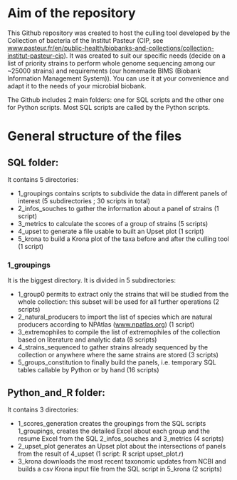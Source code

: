 # Aim of the repository 
This Github repository was created to host the culling tool developed by the Collection of bacteria of the Institut Pasteur (CIP, see www.pasteur.fr/en/public-health/biobanks-and-collections/collection-institut-pasteur-cip). It was created to suit our specific needs (decide on a list of priority strains to perform whole genome sequencing among our ~25000 strains) and requirements (our homemade BIMS (Biobank Information Management System)). You can use it at your convenience and adapt it to the needs of your microbial biobank.

The Github includes 2 main folders: one for SQL scripts and the other one for Python scripts. Most SQL scripts are called by the Python scripts.

# General structure of the files
## SQL folder:
It contains 5 directories:
- 1_groupings contains scripts to subdivide the data in different panels of interest (5 subdirectories ; 30 scripts in total)
- 2_infos_souches to gather the information about a panel of strains (1 script)
- 3_metrics to calculate the scores of a group of strains (5 scripts)
- 4_upset to generate a file usable to built an Upset plot (1 script)
- 5_krona to build a Krona plot of the taxa before and after the culling tool (1 script)

### 1_groupings
It is the biggest directory. It is divided in 5 subdirectories:
- 1_group0 permits to extract only the strains that will be studied from the whole collection: this subset will be used for all further operations (2 scripts)
- 2_natural_producers to import the list of species which are natural producers according to NPAtlas (www.npatlas.org) (1 script)
- 3_extremophiles to compile the list of extremophiles of the collection based on literature and analytic data (8 scripts)
- 4_strains_sequenced to gather strains already sequenced by the collection or anywhere where the same strains are stored (3 scripts)
- 5_groups_constitution to finally build the panels, i.e. temporary SQL tables callable by Python or by hand (16 scripts)

## Python_and_R folder:
It contains 3 directories:
- 1_scores_generation creates the groupings from the SQL scripts 1_groupings, creates the detailed Excel about each group and the resume Excel from the SQL 2_infos_souches and 3_metrics (4 scripts)
- 2_upset_plot generates an Upset plot about the intersections of panels from the result of 4_upset (1 script: R script upset_plot.r)
- 3_krona downloads the most recent taxonomic updates from NCBI and builds a csv Krona input file from the SQL script in 5_krona (2 scripts)

